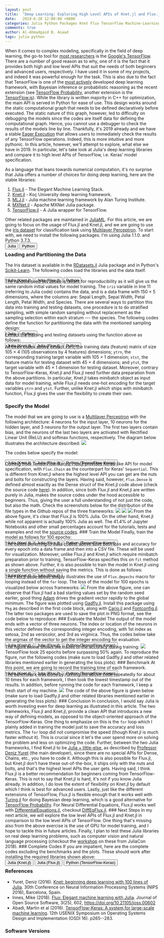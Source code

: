 ```yaml
---
layout: post
title:  "Deep Learning: Exploring High Level APIs of Knet.jl and Flux.jl in comparison to Tensorflow-Keras"
date:   2019-6-20 12:00:00 +0800
categories: Julia Python Packages Knet Flux TensorFlow Machine-Learning Deep-Learning
comments: true
author: Al-Ahmadgaid B. Asaad
tags: julia python
---
```

When it comes to complex modeling, specifically in the field of deep learning, the go-to tool for <a href="https://towardsdatascience.com/which-deep-learning-framework-is-growing-fastest-3f77f14aa318">most researchers</a> is the <a href="https://www.tensorflow.org/">Google's TensorFlow</a>. There are a number of good reason as to why, one of it is the fact that it provides both high and low level APIs that suit the needs of both beginners and advanced users, respectively. I have used it in some of my projects, and indeed it was powerful enough for the task. This is also due to the fact that TensorFlow is one of the <a href="https://github.com/tensorflow/tensorflow/graphs/contributors">most actively</a> developed deep learning framework, with Bayesian inference or probabilistic reasoning as the recent extension (see <a href="https://www.tensorflow.org/probability/">TensorFlow Probability</a>, another extension is the <a href="https://www.tensorflow.org/js">TensorFlow.js</a>). While the library is written majority in C++ for optimization, the main API is served in Python for ease of use. This design works around the static computational graph that needs to be defined declaratively before executed. The static nature of this graph, however, led to difficulty on debugging the models since the codes are itself data for defining the computational graph. Hence, you cannot use a debugger to check the results of the models line by line. Thankfully, it's 2019 already and we have a stable <a href="https://www.tensorflow.org/guide/eager">Eager Execution</a> that allows users to immediately check the results of any TensorFlow operations. Indeed, this is more intuitive and more pythonic. In this article, however, we'll attempt to explore, what else we have in 2019. In particular, let's take look at Julia's deep learning libraries and compare it to high level APIs of TensorFlow, i.e. Keras' model specification.

As a language that leans towards numerical computation, it's no surprise that Julia offers a number of choices for doing deep learning, here are the stable libraries:
<ol>
  <li>
    <a href="https://github.com/FluxML/Flux.jl">Flux.jl</a> - The Elegant Machine Learning Stack.
  </li>
  <li>
    <a href="https://github.com/denizyuret/Knet.jl">Knet.jl</a> - Koç University deep learning framework.
  </li>
  <li>
    <a href="https://github.com/alan-turing-institute/MLJ.jl">MLJ.jl</a> - Julia machine learning framework by Alan Turing Institute.
  </li>
  <li>
    <a href="https://github.com/apache/incubator-mxnet/tree/master/julia#mxnet">MXNet.jl</a> - Apache MXNet Julia package.
  </li>
  <li>
    <a href="https://github.com/malmaud/TensorFlow.jl">TensorFlow.jl</a> - A Julia wrapper for TensorFlow.
  </li>
</ol>
Other related packages are maintained in <a href="https://github.com/JuliaML">JuliaML</a>. For this article, we are going to focus on the usage of
Flux.jl and Knet.jl, and we are going to use the <a href="https://en.wikipedia.org/wiki/Iris_flower_data_set">Iris dataset</a> for classification task using <a href="https://en.wikipedia.org/wiki/Multilayer_perceptron">Multilayer Perceptron</a>. To start with, we need to install the following packages. I'm using Julia 1.1.0. and Python 3.7.3.
<div class="tab" style="margin-bottom: -16px;">
  <button class="tablinks" onclick="openCity(event, 'julia-060319-1', 'tabcontent-1')">Julia</button>
  <button class="tablinks" onclick="openCity(event, 'python-060319-1', 'tabcontent-1')">Python</button>
</div>

<div id="julia-060319-1" class="tabcontent-1 first">
  <script src="https://gist.github.com/alstat/0f696956e8856bbd40c4364c8bd526b8.js"></script>
</div>

<div id="python-060319-1" class="tabcontent-1" style="display: none;">
  <script src="https://gist.github.com/alstat/980a3dd113dea6774a8ff9c9d4b65f2b.js"></script>
</div>

### Loading and Partitioning the Data
The Iris dataset is available in the <a href="https://github.com/JuliaStats/RDatasets.jl">RDatasets.jl</a> Julia package and in Python's <a href="https://scikit-learn.org/">Scikit-Learn</a>. The following codes load the libraries and the data itself.
<div class="tab" style="margin-bottom: -16px;">
  <button class="tablinks" onclick="openCity(event, 'julia-060319-knet-2', 'tabcontent-2')">Julia (Knet.jl)</button>
  <button class="tablinks" onclick="openCity(event, 'julia-060319-flux-2', 'tabcontent-2')">Julia (Flux.jl)</button>
  <button class="tablinks" onclick="openCity(event, 'python-060319-2', 'tabcontent-2')">Python</button>
</div>

<div id="julia-060319-knet-2" class="tabcontent-2 first">
  <script src="https://gist.github.com/alstat/e8dcf372308bf96df39b098a4b443d33.js"></script>
</div>

<div id="julia-060319-flux-2" class="tabcontent-2" style="display: none;">
  <script src="https://gist.github.com/alstat/d8bee345413942db404ab30609c91170.js"></script>
</div>

<div id="python-060319-2" class="tabcontent-2" style="display: none;">
  <script src="https://gist.github.com/alstat/9e763b0ddbe0e010da6191322b79a394.js"></script>
</div>
The random seed set above is meant for reproducibility as it will give us the same random initial values for model training. The <code>iris</code> variable in line 11 (referring to Julia code) contains the data, and is a data frame with 150 × 5 dimensions, where the columns are: Sepal Length, Sepal Width, Petal Length, Petal Width, and Species. There are several ways to partition this data into training and testing datasets, one procedure is to do stratified sampling, with simple random sampling without replacement as the sampling selection within each stratum --- the species. The following codes define the function for partitioning the data with the mentioned sampling design:
<div class="tab" style="margin-bottom: -16px;">
  <button class="tablinks" onclick="openCity(event, 'julia-060319-3', 'tabcontent-3')">Julia</button>
  <button class="tablinks" onclick="openCity(event, 'python-060319-3', 'tabcontent-3')">Python</button>
</div>

<div id="julia-060319-3" class="tabcontent-3 first">
  <script src="https://gist.github.com/alstat/f1441c844ef4a5f465b00f60aa11ec85.js"></script>
</div>

<div id="python-060319-3" class="tabcontent-3" style="display: none;">
  <script src="https://gist.github.com/alstat/ef9c6e6fdd78dd4931458e1c7a644644.js"></script>
</div>
Extract the training and testing datasets using the function above as follows:
<div class="tab" style="margin-bottom: -16px;">
  <button class="tablinks" onclick="openCity(event, 'julia-knet-060319-4', 'tabcontent-4')">Julia (Knet.jl)</button>
  <button class="tablinks" onclick="openCity(event, 'julia-flux-060319-4', 'tabcontent-4')">Julia (Flux.jl)</button>
  <button class="tablinks" onclick="openCity(event, 'python-060319-4', 'tabcontent-4')">Python</button>
</div>

<div id="julia-knet-060319-4" class="tabcontent-4 first">
  <script src="https://gist.github.com/alstat/b49d14f563a43b2e2d25b1b70860539c.js"></script>
</div>

<div id="julia-flux-060319-4" class="tabcontent-4 first" style="display: none;">
  <script src="https://gist.github.com/alstat/54a248104146c7e94340510b0a1c26eb.js"></script>
</div>

<div id="python-060319-4" class="tabcontent-4" style="display: none;">
  <script src="https://gist.github.com/alstat/9c5c3549794b0918172205235137ad25.js"></script>
</div>
All three codes above extract <code>xtrn</code>, the training data (feature) matrix of size 105 × 4 (105 observations by 4 features) dimensions; <code>ytrn</code>, the corresponding training target variable with 105 × 1 dimension; <code>xtst</code>, the feature matrix for testing dataset with 45 × 4 dimensions; and <code>ytst</code>, the target variable with 45 × 1 dimension for testing dataset. Moreover, contrary to TensorFlow-Keras, Knet.jl and Flux.jl need further data preparation from the above partitions. In particular, Knet.jl takes minibatch object as input data for model training, while Flux.jl needs one-hot encoding for the target variables <code>ytrn</code> and <code>ytst</code>. Further, unlike Knet.jl which ships with minibatch function, Flux.jl gives the user the flexibility to create their own.

### Specify the Model
The model that we are going to use is a <a href="https://en.wikipedia.org/wiki/Multilayer_perceptron">Multilayer Perceptron</a> with the following architecture: 4 neurons for the input layer, 10 neurons for the hidden layer, and 3 neurons for the output layer.  The first two layers contain bias, and the neurons of the last two layers are activated with Rectified Linear Unit (ReLU) and softmax functions, respectively.  The diagram below illustrates the architecture described:
<img src="http://drive.google.com/uc?export=view&id=1oYnD8KZ1NQqbJccw8NYugj0kqihQZBJX">
<!-- https://drive.google.com/file/d/1jqASeBjmbSImp5hEoEZxHMizKUkSLyC8/view?usp=sharing -->
The codes below specify the model:
<div class="tab" style="margin-bottom: -16px;">
  <button class="tablinks" onclick="openCity(event, 'julia-knet-060319-5', 'tabcontent-5')">Julia (Knet.jl)</button>
  <button class="tablinks" onclick="openCity(event, 'julia-flux-060319-5', 'tabcontent-5')">Julia (Flux.jl)</button>
  <button class="tablinks" onclick="openCity(event, 'python-060319-5', 'tabcontent-5')">Python (TensorFlow-Keras)</button>
</div>

<div id="julia-knet-060319-5" class="tabcontent-5 first">
  <script src="https://gist.github.com/alstat/e5ebdd980786a552511ceafcc70905f5.js"></script>
</div>

<div id="julia-flux-060319-5" class="tabcontent-5 first" style="display: none;">
  <script src="https://gist.github.com/alstat/b84fe0bc6c5bfba22d903f1bc8b1f774.js"></script>
</div>

<div id="python-060319-5" class="tabcontent-5 first" style="display: none;">
  <script src="https://gist.github.com/alstat/b99baeaf255f8704e64a0ff9077e0283.js"></script>
</div>
Coming from TensorFlow-Keras, Flux.jl provides Keras-like API for model specification, with <code>Flux.Chain</code> as the counterpart for Keras' <code>Sequential</code>. This is different from Knet.jl where the highest level API you can get are the nuts and bolts for constructing the layers. Having said, however, <code>Flux.Dense</code> is defined almost exactly as the Dense struct of the Knet.jl code above (check the source code <a href="https://github.com/FluxML/Flux.jl/blob/1902c0e7c568a1bdb0cda7dca4d69f3896c023c7/src/layers/basic.jl#L82-L100">here</a>). In addition, since both Flux.jl and Knet.jl are written purely in Julia, makes the source codes under the hood accessible to beginners. Thus, giving the user a full understanding of not just the code, but also the math. Check the screenshots below for the distribution of the file types in the Github repos of the three frameworks:
<img src="http://drive.google.com/uc?export=view&id=1hmWiYy6C01q_X8HGl5xDSjQClJz5H7Ym">
<img src="http://drive.google.com/uc?export=view&id=17VAf7wOT9Ej47OZQu9B6o4kOCCs4G_tw">
<img src="http://drive.google.com/uc?export=view&id=18RmeurpIX0uzBP9sKwiN24QI_VVLicYF">
From the above figure, it's clear that Flux.jl is 100% Julia. On the other hand, Knet.jl while not apparent is actually 100% Julia as well. The 41.4% of Jupyter Notebooks and other small percentages account for the tutorials, tests and examples and not the <a href="https://github.com/denizyuret/Knet.jl/tree/master/src">source codes</a>.
<!-- There are several -->
<!-- <img src="http://drive.google.com/uc?export=view&id=1HKlC04oVF_3ggraWE7qnMNvW-Atxc89N"> -->
<!-- https://drive.google.com/file/d/1HKlC04oVF_3ggraWE7qnMNvW-Atxc89N/view?usp=sharing -->
### Train the Model
Finally, train the model as follows for 100 epochs:
<div class="tab" style="margin-bottom: -16px;">
  <button class="tablinks" onclick="openCity(event, 'julia-knet-060319-6', 'tabcontent-6')">Julia (Knet.jl)</button>
  <button class="tablinks" onclick="openCity(event, 'julia-flux-060319-6', 'tabcontent-6')">Julia (Flux.jl)</button>
  <button class="tablinks" onclick="openCity(event, 'python-060319-6', 'tabcontent-6')">Python (TensorFlow-Keras)</button>
</div>
<div id="julia-knet-060319-6" class="tabcontent-6 first">
  <script src="https://gist.github.com/alstat/e06a44c5d748f2e0d266f0882b623b2a.js"></script>
</div>

<div id="julia-flux-060319-6" class="tabcontent-6 first" style="display: none;">
  <script src="https://gist.github.com/alstat/c007ed68a89d4974419ad4ffcea2ff81.js"></script>
</div>

<div id="python-060319-6" class="tabcontent-6" style="display: none;">
  <script src="https://gist.github.com/alstat/82525c52d17b5a5b470c392598a99e58.js"></script>
</div>
The codes (referring to Julia codes) above save both loss and accuracy for every epoch into a data frame and then into a CSV file. These will be used for visualization. Moreover, unlike Flux.jl and Knet.jl which require minibatch preparation prior to training, TensorFlow-Keras specifies this on <code>fit</code> method as shown above. Further, it is also possible to train the model in Knet.jl using a single function without saving the metrics. This is done as follows:
<div class="tab" style="margin-bottom: -16px;">
  <button class="tablinks" onclick="openCity(event, 'julia-knet-060319-6-a', 'tabcontent-6-a')">Julia (Knet.jl)</button>
  <button class="tablinks" onclick="openCity(event, 'julia-flux-060319-6-a', 'tabcontent-6-a')">Julia (Flux.jl)</button>
</div>
<div id="julia-knet-060319-6-a" class="tabcontent-6-a first">
  <script src="https://gist.github.com/alstat/cc3882f36e47ef8c289392626131af9d.js"></script>
</div>

<div id="julia-flux-060319-6-a" class="tabcontent-6-a first" style="display: none;">
  <script src="https://gist.github.com/alstat/5002d261a67eccebd174ad0ea43969e4.js"></script>
</div>
The Flux.jl code above simply illustrates the use of <code>Flux.@epochs</code> macro for looping instead of the <code>for</code> loop. The loss of the model for 100 epochs is visualized below across frameworks:
<img src="http://drive.google.com/uc?export=view&id=11y4RGyrY1e62cNl9H6Kce6tdcVug8AHt">
From the above figure, one can observe that Flux.jl had a bad starting values set by the random seed earlier, good thing <a href="https://arxiv.org/abs/1412.6980">Adam</a> drives the gradient vector rapidly to the global minimum. The figure was plotted using <a href="http://gadflyjl.org/stable/index.html">Gadfly.jl</a>. Install this package using <code>Pkg</code> as described in the first code block, along with <a href="https://github.com/JuliaGraphics/Cairo.jl">Cario.jl</a> and <a href="https://github.com/JuliaGraphics/Fontconfig.jl">Fontconfig.jl</a>. The latter two packages are used to save the plot in PNG format, see the code below to reproduce:
<script src="https://gist.github.com/alstat/f0d63cf8cd0b41125f9bc072e0fc451b.js"></script>
### Evaluate the Model
The output of the model ends with a vector of three neurons. The index or location of the neurons in this vector defines the corresponding integer encoding, with 1st index as setosa, 2nd as versicolor, and 3rd as virginica. Thus, the codes below take the argmax of the vector to get the integer encoding for evaluation.
<div class="tab" style="margin-bottom: -16px;">
  <button class="tablinks" onclick="openCity(event, 'julia-knet-060319-7', 'tabcontent-7')">Julia (Knet.jl)</button>
  <button class="tablinks" onclick="openCity(event, 'julia-flux-060319-7', 'tabcontent-7')">Julia (Flux.jl)</button>
  <button class="tablinks" onclick="openCity(event, 'python-060319-7', 'tabcontent-7')">Python (TensorFlow-Keras)</button>
</div>

<div id="julia-knet-060319-7" class="tabcontent-7 first">
  <script src="https://gist.github.com/alstat/668465ba90240dc071a71c8132f07268.js"></script>
</div>

<div id="julia-flux-060319-7" class="tabcontent-7 first" style="display: none;">
  <script src="https://gist.github.com/alstat/59a20104dcdce45045e28a5d60ffd86d.js"></script>
</div>

<div id="python-060319-7" class="tabcontent-7" style="display: none;">
  <script src="https://gist.github.com/alstat/59d17503d149abbe4ec338b4190affec.js"></script>
</div>
The figure below shows the traces of the accuracy during training:
<img src="http://drive.google.com/uc?export=view&id=1L2d8mfkC-9zl3KeLXdVpynXR_OuyyzC1">
TensorFlow took 25 epochs before surpassing 50% again. To reproduce the figure, run the following codes (make sure to load Gadfly.jl and other related libraries mentioned earlier in generating the loss plots):
<script src="https://gist.github.com/alstat/9539e00aef208062b1c6b900efa6c258.js"></script>
### Benchmark
At this point, we are going to record the training time of each framework.
<div class="tab" style="margin-bottom: -16px;">
  <button class="tablinks" onclick="openCity(event, 'julia-knet-060319-8', 'tabcontent-8')">Julia (Knet.jl)</button>
  <button class="tablinks" onclick="openCity(event, 'julia-flux-060319-8', 'tabcontent-8')">Julia (Flux.jl)</button>
  <button class="tablinks" onclick="openCity(event, 'python-060319-8', 'tabcontent-8')">Python (TensorFlow-Keras)</button>
</div>

<div id="julia-knet-060319-8" class="tabcontent-8 first">
  <script src="https://gist.github.com/alstat/0381d47e59cc9dd401fc9fb1342f2374.js"></script>
</div>

<div id="julia-flux-060319-8" class="tabcontent-8 first" style="display: none;">
  <script src="https://gist.github.com/alstat/d738aeeaa2cddb62ee41478748d4446b.js"></script>
</div>

<div id="python-060319-8" class="tabcontent-8" style="display: none;">
  <script src="https://gist.github.com/alstat/cf2bf0fac9fe9e55051f524d353aaf97.js"></script>  
</div>
The benchmark was done by running the above code repeatedly for about 10 times for each framework, I then took the lowest timestamp out of the results. In addition, before running the code for each framework, I keep a fresh start of my machine.
<img src="http://drive.google.com/uc?export=view&id=1u0selT5l8vP7n-LNdvac_bzyMGC1vSDD">
The code of the above figure is given below (make sure to load Gadfly.jl and other related libraries mentioned earlier in generating the loss plots):
<script src="https://gist.github.com/alstat/c1bc13ab6e772a4104b51d164f4e172d.js"></script>
### Conclusion
In conclusion, I would say Julia is worth investing even for deep learning as illustrated in this article. The two frameworks, Flux.jl and Knet.jl, provide a clean API that introduces a new way of defining models, as opposed to the object-oriented approach of the TensorFlow-Keras. One thing to emphasize on this is the <code>for</code> loop which I plainly added in training the model just to save the accuracy and loss metrics. The <code>for</code> loop did not compromise the speed (though Knet.jl is much faster without it). This is crucial since it let's the user spend more on solving the problem and less on optimizing the code. Further, between the two Julia frameworks, I find Knet.jl to be <a href="https://www.youtube.com/watch?v=ijI0BLf-AH0">Julia + little-else</a>, as described by <a href="http://www.denizyuret.com/">Professor Deniz Yuret</a> (the main developer), since there are no special APIs for Dense, Chains, etc., you have to code it. Although this is also possible for Flux.jl, but Knet.jl don't have these out-of-the-box, it ships only with the nuts and bolts, and that's the highest level APIs the user gets. Having said, I think Flux.jl is a better recommendation for beginners coming from TensorFlow-Keras. This is not to say that Knet.jl is hard, it's not if you know Julia already. In addition, I do love the extent of flexibility on Knet.jl by default which I think is best for advanced users. Lastly, just like the different extensions of TensorFlow, Flux.jl is flexible enough that it works well with <a href="https://turing.ml/">Turing.jl</a> for doing Bayesian deep learning, which is a good alternative for <a href="https://www.tensorflow.org/probability/">TensorFlow Probability</a>. For Neural Differential Equations, Flux.jl works well with <a href="https://github.com/JuliaDiffEq/DifferentialEquations.jl">DifferentialEquations.jl</a>, checkout <a href="https://julialang.org/blog/2019/01/fluxdiffeq">DiffEqFlux.jl</a>.
### Next Steps
In my next article, we will explore the low level APIs of Flux.jl and Knet.jl in comparison to the low level APIs of TensorFlow. One thing that's missing also from the above exercise is the use of GPU for model training, and I hope to tackle this in future articles. Finally, I plan to test these Julia libraries on real deep learning problems, such as computer vision and natural language processing (checkout the <a href="https://www.youtube.com/watch?v=21_wokgnNog">workshop</a> on these from JuliaCon 2018).
### Complete Codes
If you are impatient, here are the complete codes excluding the benchmarks and the plots. These should work after installing the required libraries shown above:
<div class="tab" style="margin-bottom: -16px;">
  <button class="tablinks" onclick="openCity(event, 'julia-knet-060319-n', 'tabcontent-n')">Julia (Knet.jl)</button>
  <button class="tablinks" onclick="openCity(event, 'julia-flux-060319-n', 'tabcontent-n')">Julia (Flux.jl)</button>
  <button class="tablinks" onclick="openCity(event, 'python-060319-n', 'tabcontent-n')">Python (TensorFlow-Keras)</button>
</div>

<div id="julia-knet-060319-n" class="tabcontent-n first">
  <script src="https://gist.github.com/alstat/e51343935f90c972aa6dcf18b60aefe2.js"></script>
</div>

<div id="julia-flux-060319-n" class="tabcontent-n first" style="display: none;">
  <script src="https://gist.github.com/alstat/004cc6d457bd22fce99148d14f37dc32.js"></script>
</div>

<div id="python-060319-n" class="tabcontent-n" style="display: none;">
  <script src="https://gist.github.com/alstat/1bdf9cc7019ca0e5684c991fae4715ec.js"></script>
</div>


### References
* Yuret, Deniz (2016). <a href="https://pdfs.semanticscholar.org/28ee/845420b8ba275cf1d695fbf383cc21922fbd.pdf">Knet: beginning deep learning with 100 lines of Julia</a>. 30th Conference on Neural Information Processing Systems (NIPS 2016), Barcelona, Spain.
* Innes, Mike (2018). <a href="http://joss.theoj.org/papers/10.21105/joss.00602">Flux: Elegant machine learning with Julia</a>. Journal of Open Source Software, 3(25), 602, https://doi.org/10.21105/joss.00602
* Abadi, Martin et al (2016). <a href="https://www.usenix.org/system/files/conference/osdi16/osdi16-abadi.pdf">TensorFlow-Keras: A system for large-scale machine learning</a>. 12th USENIX Symposium on Operating Systems Design and Implementation (OSDI 16). p265--283.

### Software Versions
<script src="https://gist.github.com/alstat/65dab0d062ea0fd229b4aa23c18fcd21.js"></script>

